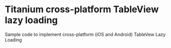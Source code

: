 # Titanium cross-platform TableView lazy loading 


Sample code to implement cross-platform (iOS and Android) TableVew Lazy Loading
